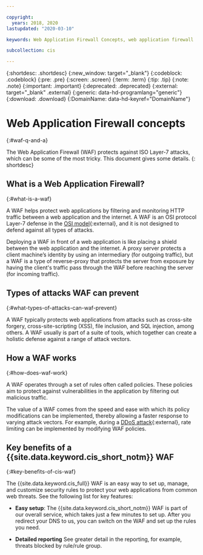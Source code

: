 ```yaml
---

copyright:
  years: 2018, 2020
lastupdated: "2020-03-10"

keywords: Web Application Firewall Concepts, web application firewall

subcollection: cis

---
```


{:shortdesc: .shortdesc}
{:new_window: target="_blank"}
{:codeblock: .codeblock}
{:pre: .pre}
{:screen: .screen}
{:term: .term}
{:tip: .tip}
{:note: .note}
{:important: .important}
{:deprecated: .deprecated}
{:external: target="_blank" .external}
{:generic: data-hd-programlang="generic"}
{:download: .download}
{:DomainName: data-hd-keyref="DomainName"}

# Web Application Firewall concepts
{:#waf-q-and-a}

The Web Application Firewall (WAF) protects against ISO Layer-7 attacks, which can be some of the most tricky. This document gives some details.
{: shortdesc}

## What is a Web Application Firewall?
{:#what-is-a-waf}

A WAF helps protect web applications by filtering and monitoring HTTP traffic between a web application and the internet. A WAF is an OSI protocol Layer-7 defense in the [OSI model](https://en.wikipedia.org/wiki/OSI_model){:external}, and it is not designed to defend against all types of attacks.

Deploying a WAF in front of a web application is like placing a shield between the web application and the internet. A proxy server protects a client machine’s identity by using an intermediary (for outgoing traffic), but a WAF is a type of reverse-proxy that protects the server from exposure by having the client's traffic pass through the WAF before reaching the server (for incoming traffic).

## Types of attacks WAF can prevent
{:#what-types-of-attacks-can-waf-prevent}

A WAF typically protects web applications from attacks such as cross-site forgery, cross-site-scripting (XSS), file inclusion, and SQL injection, among others. A WAF usually is part of a suite of tools, which together can create a holistic defense against a range of attack vectors.

## How a WAF works
{:#how-does-waf-work}

A WAF operates through a set of rules often called policies. These policies aim to protect against vulnerabilities in the application by filtering out malicious traffic.

The value of a WAF comes from the speed and ease with which its policy modifications can be implemented, thereby allowing a faster response to varying attack vectors. For example, during a [DDoS attack](https://en.wikipedia.org/wiki/Denial-of-service_attack){:external}, rate limiting can be implemented by modifying WAF policies.

## Key benefits of a {{site.data.keyword.cis_short_notm}} WAF
{:#key-benefits-of-cis-waf}

The {{site.data.keyword.cis_full}} WAF is an easy way to set up, manage, and customize security rules to protect your web applications from common web threats. See the following list for key features:

 * **Easy setup**: The {{site.data.keyword.cis_short_notm}} WAF is part of our overall service, which takes just a few minutes to set up. After you redirect your DNS to us, you can switch on the WAF and set up the rules you need.

 * **Detailed reporting** See greater detail in the reporting, for example, threats blocked by rule/rule group.
